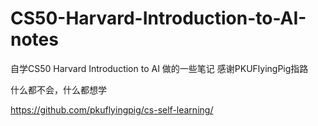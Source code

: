 # CS50-Harvard-Introduction-to-AI-notes
自学CS50 Harvard Introduction to AI 做的一些笔记 感谢PKUFlyingPig指路

什么都不会，什么都想学

https://github.com/pkuflyingpig/cs-self-learning/
